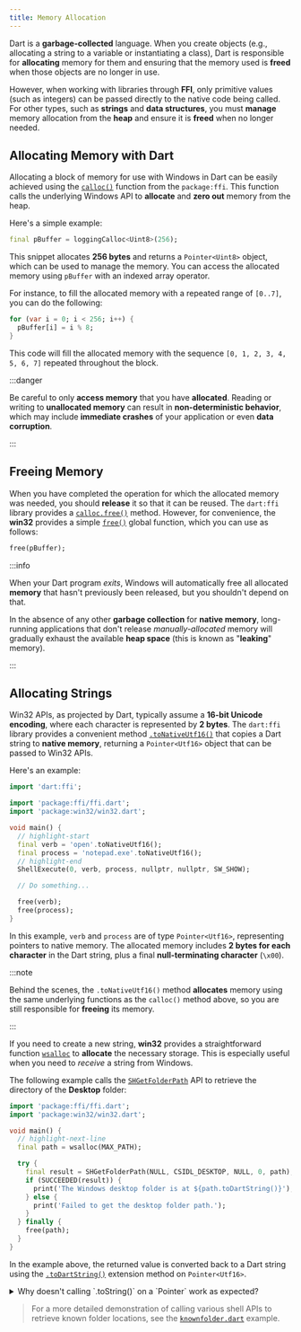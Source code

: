 ```yaml
---
title: Memory Allocation
---
```


Dart is a **garbage-collected** language. When you create objects (e.g.,
allocating a string to a variable or instantiating a class), Dart is responsible
for **allocating** memory for them and ensuring that the memory used is
**freed** when those objects are no longer in use.

However, when working with libraries through **FFI**, only primitive values
(such as integers) can be passed directly to the native code being called. For
other types, such as **strings** and **data structures**, you must **manage**
memory allocation from the **heap** and ensure it is **freed** when no longer
needed.

## Allocating Memory with Dart

Allocating a block of memory for use with Windows in Dart can be easily achieved
using the [`calloc()`][calloc] function from the `package:ffi`. This function
calls the underlying Windows API to **allocate** and **zero out** memory from
the heap.

Here's a simple example:

```dart
final pBuffer = loggingCalloc<Uint8>(256);
```

This snippet allocates **256 bytes** and returns a `Pointer<Uint8>` object,
which can be used to manage the memory. You can access the allocated memory
using `pBuffer` with an indexed array operator.

For instance, to fill the allocated memory with a repeated range of `[0..7]`,
you can do the following:

```dart
for (var i = 0; i < 256; i++) {
  pBuffer[i] = i % 8;
}
```

This code will fill the allocated memory with the sequence
`[0, 1, 2, 3, 4, 5, 6, 7]` repeated throughout the block.

:::danger

Be careful to only **access memory** that you have **allocated**. Reading or
writing to **unallocated memory** can result in **non-deterministic behavior**,
which may include **immediate crashes** of your application or even
**data corruption**.

:::

## Freeing Memory

When you have completed the operation for which the allocated memory was needed,
you should **release** it so that it can be reused. The `dart:ffi` library
provides a [`calloc.free()`][calloc.free] method. However, for convenience, the
**win32** provides a simple [`free()`][free] global function, which you can use
as follows:

```dart
free(pBuffer);
```

:::info

When your Dart program _exits_, Windows will automatically free all allocated
**memory** that hasn't previously been released, but you shouldn't depend on
that.

In the absence of any other **garbage collection** for **native memory**,
long-running applications that don't release _manually-allocated_ memory will
gradually exhaust the available **heap space** (this is known as "**leaking**"
memory).

:::

## Allocating Strings

Win32 APIs, as projected by Dart, typically assume a
**16-bit Unicode encoding**, where each character is represented by **2 bytes**.
The `dart:ffi` library provides a convenient method
[`.toNativeUtf16()`][toNativeUtf16] that copies a Dart string to
**native memory**, returning a `Pointer<Utf16>` object that can be passed to
Win32 APIs.

Here's an example:

```dart
import 'dart:ffi';

import 'package:ffi/ffi.dart';
import 'package:win32/win32.dart';

void main() {
  // highlight-start
  final verb = 'open'.toNativeUtf16();
  final process = 'notepad.exe'.toNativeUtf16();
  // highlight-end
  ShellExecute(0, verb, process, nullptr, nullptr, SW_SHOW);

  // Do something...

  free(verb);
  free(process);
}

```

In this example, `verb` and `process` are of type `Pointer<Utf16>`, representing
pointers to native memory. The allocated memory includes **2 bytes for each
character** in the Dart string, plus a final **null-terminating character**
(`\x00`).

:::note

Behind the scenes, the `.toNativeUtf16()` method **allocates** memory using the
same underlying functions as the `calloc()` method above, so you are still
responsible for **freeing** its memory.

:::

If you need to create a new string, **win32** provides a straightforward
function [`wsalloc`][wsalloc] to **allocate** the necessary storage. This is
especially useful when you need to _receive_ a string from Windows.

The following example calls the [`SHGetFolderPath`][SHGetFolderPath] API to
retrieve the directory of the **Desktop** folder:

```dart title="desktop.dart"
import 'package:ffi/ffi.dart';
import 'package:win32/win32.dart';

void main() {
  // highlight-next-line
  final path = wsalloc(MAX_PATH);

  try {
    final result = SHGetFolderPath(NULL, CSIDL_DESKTOP, NULL, 0, path);
    if (SUCCEEDED(result)) {
      print('The Windows desktop folder is at ${path.toDartString()}');
    } else {
      print('Failed to get the desktop folder path.');
    }
  } finally {
    free(path);
  }
}
```

In the example above, the returned value is converted back to a Dart string
using the [`.toDartString()`][toDartString] extension method on
`Pointer<Utf16>`.

<details>

<summary>Why doesn't calling `.toString()` on a `Pointer<Utf16>` work as
expected?</summary>

Since `path` is a `Pointer<Utf16>`, calling `.toString()` on it will simply
print the **address** of the pointer, like this:

```text
Pointer: address=0x1729cc18240
```

To convert the `Pointer<Utf16>` to a Dart string, you need to use the
`.toDartString()` extension method, as shown in the example above.

</details>

> For a more detailed demonstration of calling various shell APIs to retrieve
known folder locations, see the [`knownfolder.dart`][knownfolder.dart] example.

[calloc]: https://pub.dev/documentation/ffi/latest/ffi/calloc-constant.html
[calloc.free]: https://api.dart.dev/stable/dart-ffi/Allocator/free.html
[free]: https://pub.dev/documentation/win32/latest/win32/free.html
[knownfolder.dart]: https://github.com/halildurmus/win32/blob/main/examples/knownfolder.dart
[SHGetFolderPath]: https://learn.microsoft.com/windows/win32/api/shlobj_core/nf-shlobj_core-shgetfolderpathw
[toDartString]: https://pub.dev/documentation/ffi/latest/ffi/Utf16Pointer/toDartString.html
[toNativeUtf16]: https://pub.dev/documentation/ffi/latest/ffi/StringUtf16Pointer/toNativeUtf16.html
[wsalloc]: https://pub.dev/documentation/win32/latest/win32/wsalloc.html
